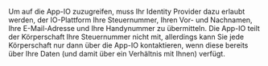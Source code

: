 Um auf die App-IO zuzugreifen, muss Ihr Identity Provider dazu erlaubt werden, der IO-Plattform Ihre Steuernummer, Ihren Vor- und Nachnamen, Ihre E-Mail-Adresse und Ihre Handynummer zu übermitteln. Die App-IO teilt der Körperschaft Ihre Steuernummer nicht mit, allerdings kann Sie jede Körperschaft nur dann über die App-IO kontaktieren, wenn diese bereits über Ihre Daten (und damit über ein Verhältnis mit Ihnen) verfügt.